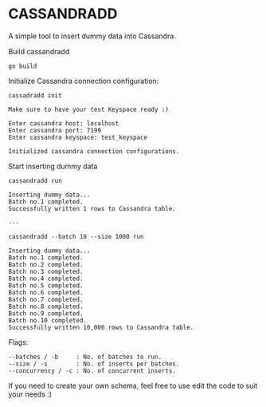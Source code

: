 
# CASSANDRADD

A simple tool to insert dummy data into Cassandra.

Build cassandradd
````
go build
````

Initialize Cassandra connection configuration:
````
cassadradd init

Make sure to have your test Keyspace ready :)

Enter cassandra host: localhost
Enter cassandra port: 7199
Enter cassandra keyspace: test_keyspace

Initialized cassandra connection configurations.
````

Start inserting dummy data
```
cassandradd run

Inserting dummy data...
Batch no.1 completed.
Successfully written 1 rows to Cassandra table.

---

cassandradd --batch 10 --size 1000 run

Inserting dummy data...
Batch no.1 completed.
Batch no.2 completed.
Batch no.3 completed.
Batch no.4 completed.
Batch no.5 completed.
Batch no.6 completed.
Batch no.7 completed.
Batch no.8 completed.
Batch no.9 completed.
Batch no.10 completed.
Successfully written 10,000 rows to Cassandra table.
```

Flags:
```
--batches / -b     : No. of batches to run.
--size / -s        : No. of inserts per batches.
--concurrency / -c : No. of concurrent inserts.
```

If you need to create your own schema, feel free to use edit the code to suit your needs :)